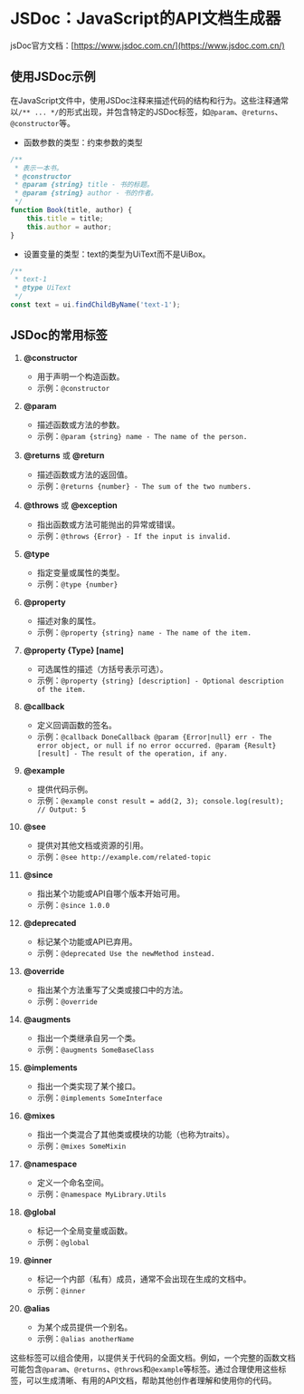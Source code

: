 # JSDoc：JavaScript的API文档生成器

jsDoc官方文档：[https://www.jsdoc.com.cn/](https://www.jsdoc.com.cn/)

## 使用JSDoc示例

   在JavaScript文件中，使用JSDoc注释来描述代码的结构和行为。这些注释通常以`/** ... */`的形式出现，并包含特定的JSDoc标签，如`@param`、`@returns`、`@constructor`等。

  - 函数参数的类型：约束参数的类型
   ```javascript
   /**
    * 表示一本书。
    * @constructor
    * @param {string} title - 书的标题。
    * @param {string} author - 书的作者。
    */
   function Book(title, author) {
       this.title = title;
       this.author = author;
   }
   ```

  - 设置变量的类型：text的类型为UiText而不是UiBox。
   ```javascript
   /**
    * text-1
    * @type UiText
    */
   const text = ui.findChildByName('text-1');
   ```

## JSDoc的常用标签

1. **@constructor**
   - 用于声明一个构造函数。
   - 示例：`@constructor`

2. **@param**
   - 描述函数或方法的参数。
   - 示例：`@param {string} name - The name of the person.`

3. **@returns** 或 **@return**
   - 描述函数或方法的返回值。
   - 示例：`@returns {number} - The sum of the two numbers.`

4. **@throws** 或 **@exception**
   - 指出函数或方法可能抛出的异常或错误。
   - 示例：`@throws {Error} - If the input is invalid.`

5. **@type**
   - 指定变量或属性的类型。
   - 示例：`@type {number}`

6. **@property**
   - 描述对象的属性。
   - 示例：`@property {string} name - The name of the item.`

7. **@property {Type} [name]**
   - 可选属性的描述（方括号表示可选）。
   - 示例：`@property {string} [description] - Optional description of the item.`

8. **@callback**
   - 定义回调函数的签名。
   - 示例：`@callback DoneCallback @param {Error|null} err - The error object, or null if no error occurred. @param {Result} [result] - The result of the operation, if any.`

9. **@example**
   - 提供代码示例。
   - 示例：`@example const result = add(2, 3); console.log(result); // Output: 5`

10. **@see**
    - 提供对其他文档或资源的引用。
    - 示例：`@see http://example.com/related-topic`

11. **@since**
    - 指出某个功能或API自哪个版本开始可用。
    - 示例：`@since 1.0.0`

12. **@deprecated**
    - 标记某个功能或API已弃用。
    - 示例：`@deprecated Use the newMethod instead.`

13. **@override**
    - 指出某个方法重写了父类或接口中的方法。
    - 示例：`@override`

14. **@augments**
    - 指出一个类继承自另一个类。
    - 示例：`@augments SomeBaseClass`

15. **@implements**
    - 指出一个类实现了某个接口。
    - 示例：`@implements SomeInterface`

16. **@mixes**
    - 指出一个类混合了其他类或模块的功能（也称为traits）。
    - 示例：`@mixes SomeMixin`

17. **@namespace**
    - 定义一个命名空间。
    - 示例：`@namespace MyLibrary.Utils`

18. **@global**
    - 标记一个全局变量或函数。
    - 示例：`@global`

19. **@inner**
    - 标记一个内部（私有）成员，通常不会出现在生成的文档中。
    - 示例：`@inner`

20. **@alias**
    - 为某个成员提供一个别名。
    - 示例：`@alias anotherName`

这些标签可以组合使用，以提供关于代码的全面文档。例如，一个完整的函数文档可能包含`@param`、`@returns`、`@throws`和`@example`等标签。通过合理使用这些标签，可以生成清晰、有用的API文档，帮助其他创作者理解和使用你的代码。